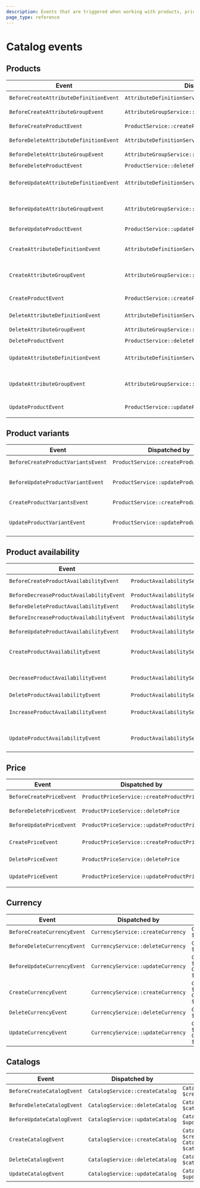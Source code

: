 ```yaml
---
description: Events that are triggered when working with products, prices and currencies.
page_type: reference
---
```


# Catalog events

## Products

| Event | Dispatched by | Properties |
|---|---|---|
|`BeforeCreateAttributeDefinitionEvent`|`AttributeDefinitionService::createAttributeDefinition`|`AttributeDefinitionCreateStruct $createStruct`|
|`BeforeCreateAttributeGroupEvent`|`AttributeGroupService::createAttributeGroup`|`AttributeGroupCreateStruct $createStruct`|
|`BeforeCreateProductEvent`|`ProductService::createProduct`|`ProductCreateStruct $createStruct`|
|`BeforeDeleteAttributeDefinitionEvent`|`AttributeDefinitionService::deleteAttributeDefinition`|`AttributeDefinitionInterface $attributeDefinition`|
|`BeforeDeleteAttributeGroupEvent`|`AttributeGroupService::deleteAttributeGroup`|`AttributeGroupInterface $attributeGroup`|
|`BeforeDeleteProductEvent`|`ProductService::deleteProduct`|`ProductInterface $product`|
|`BeforeUpdateAttributeDefinitionEvent`|`AttributeDefinitionService::updateAttributeDefinition`|`AttributeDefinitionInterface $attributeDefinition`</br>`AttributeDefinitionUpdateStruct $updateStruct`|
|`BeforeUpdateAttributeGroupEvent`|`AttributeGroupService::updateAttributeGroup`|`AttributeGroupInterface $attributeGroup`</br>`AttributeGroupUpdateStruct $updateStruct`|
|`BeforeUpdateProductEvent`|`ProductService::updateProduct`|`ProductUpdateStruct $updateStruct`|
|`CreateAttributeDefinitionEvent`|`AttributeDefinitionService::createAttributeDefinition`|`AttributeDefinitionCreateStruct $createStruct`</br>`AttributeDefinitionInterface $attributeDefinition`|
|`CreateAttributeGroupEvent`|`AttributeGroupService::createAttributeGroup`|`AttributeGroupCreateStruct $createStruct`</br>`AttributeGroupInterface $attributeGroup`|
|`CreateProductEvent`|`ProductService::createProduct`|`ProductCreateStruct $createStruct`</br>`ProductInterface $product`|
|`DeleteAttributeDefinitionEvent`|`AttributeDefinitionService::deleteAttributeDefinition`|`AttributeDefinitionInterface $attributeDefinition`|
|`DeleteAttributeGroupEvent`|`AttributeGroupService::deleteAttributeGroup`|`AttributeGroupInterface $attributeGroup`|
|`DeleteProductEvent`|`ProductService::deleteProduct`|`ProductInterface $product`|
|`UpdateAttributeDefinitionEvent`|`AttributeDefinitionService::updateAttributeDefinition`|`AttributeDefinitionInterface $attributeDefinition`</br>`AttributeDefinitionUpdateStruct $updateStruct`|
|`UpdateAttributeGroupEvent`|`AttributeGroupService::updateAttributeGroup`|`AttributeGroupInterface $attributeGroup`</br>`AttributeGroupUpdateStruct $updateStruct`|
|`UpdateProductEvent`|`ProductService::updateProduct`|`ProductInterface $product`</br>`ProductUpdateStruct $updateStruct`|

## Product variants

| Event | Dispatched by | Properties |
|---|---|---|
|`BeforeCreateProductVariantsEvent`|`ProductService::createProductVariants`|`ProductInterface $product`</br>`iterable $createStructs`|
|`BeforeUpdateProductVariantEvent`|`ProductService::updateProductVariant`|`ProductVariantInterface $productVariant`</br>`ProductVariantUpdateStruct $updateStruct`|
|`CreateProductVariantsEvent`|`ProductService::createProductVariants`|`ProductInterface $product`</br>`iterable $createStructs`|
|`UpdateProductVariantEvent`|`ProductService::updateProductVariant`|`ProductVariantInterface $productVariant`</br>`ProductVariantUpdateStruct $updateStruct`|

## Product availability

| Event | Dispatched by | Properties |
|---|---|---|
|`BeforeCreateProductAvailabilityEvent`|`ProductAvailabilityService::createProductAvailability`|`ProductAvailabilityCreateStruct $createStruct`|
|`BeforeDecreaseProductAvailabilityEvent`|`ProductAvailabilityService::decreaseProductAvailability`|`ProductInterface $product`</br>`int $amount`|
|`BeforeDeleteProductAvailabilityEvent`|`ProductAvailabilityService::deleteProductAvailability`|`ProductInterface $product`|
|`BeforeIncreaseProductAvailabilityEvent`|`ProductAvailabilityService::increaseProductAvailability`|`ProductInterface $product`</br>`int $amount`|
|`BeforeUpdateProductAvailabilityEvent`|`ProductAvailabilityService::updateProductAvailability`|`ProductAvailabilityUpdateStruct $updateStruct`|
|`CreateProductAvailabilityEvent`|`ProductAvailabilityService::createProductAvailability`|`ProductAvailabilityCreateStruct $createStruct`</br>`AvailabilityInterface $productAvailability`|
|`DecreaseProductAvailabilityEvent`|`ProductAvailabilityService::decreaseProductAvailability`|`AvailabilityInterface $productAvailability`</br>`ProductInterface $product`</br>`int $amount`|
|`DeleteProductAvailabilityEvent`|`ProductAvailabilityService::deleteProductAvailability`|`ProductInterface $product`|
|`IncreaseProductAvailabilityEvent`|`ProductAvailabilityService::increaseProductAvailability`|`AvailabilityInterface $productAvailability ProductInterface $product`</br>`int $amount`|
|`UpdateProductAvailabilityEvent`|`ProductAvailabilityService::updateProductAvailability`|`AvailabilityInterface $productAvailability`</br>`ProductAvailabilityUpdateStruct $updateStruct`|

## Price

| Event | Dispatched by | Properties |
|---|---|---|
|`BeforeCreatePriceEvent`|`ProductPriceService::createProductPrice`|`ProductPriceCreateStructInterface $createStruct`|
|`BeforeDeletePriceEvent`|`ProductPriceService::deletePrice`|`ProductPriceDeleteStructInterface $deleteStruct`|
|`BeforeUpdatePriceEvent`|`ProductPriceService::updateProductPrice`|`ProductPriceUpdateStructInterface $updateStruct`|
|`CreatePriceEvent`|`ProductPriceService::createProductPrice`|`ProductPriceCreateStructInterface $createStruct`</br>`PriceInterface $price`|
|`DeletePriceEvent`|`ProductPriceService::deletePrice`|`ProductPriceDeleteStructInterface $deleteStruct`|
|`UpdatePriceEvent`|`ProductPriceService::updateProductPrice`|`PriceInterface $price`</br>`ProductPriceUpdateStructInterface $updateStruct`|

## Currency

| Event | Dispatched by | Properties |
|---|---|---|
|`BeforeCreateCurrencyEvent`|`CurrencyService::createCurrency`|`CurrencyCreateStruct $createStruct`|
|`BeforeDeleteCurrencyEvent`|`CurrencyService::deleteCurrency`|`CurrencyInterface $currency`|
|`BeforeUpdateCurrencyEvent`|`CurrencyService::updateCurrency`|`CurrencyInterface $currency`</br>`CurrencyUpdateStruct $updateStruct`|
|`CreateCurrencyEvent`|`CurrencyService::createCurrency`|`CurrencyCreateStruct $createStruct`</br>`CurrencyInterface $currency`|
|`DeleteCurrencyEvent`|`CurrencyService::deleteCurrency`|`CurrencyInterface $currency`|
|`UpdateCurrencyEvent`|`CurrencyService::updateCurrency`|`CurrencyInterface $currency`</br>`CurrencyUpdateStruct $updateStruct`|

## Catalogs

| Event | Dispatched by | Properties |
|---|---|---|
|`BeforeCreateCatalogEvent`|`CatalogService::createCatalog`|`CatalogCreateStruct $createStruct`|
|`BeforeDeleteCatalogEvent`|`CatalogService::deleteCatalog`|`CatalogInterface $catalog`|
|`BeforeUpdateCatalogEvent`|`CatalogService::updateCatalog`|`CatalogUpdateStruct $updateStruct`|
|`CreateCatalogEvent`|`CatalogService::createCatalog`|`CatalogCreateStruct $createStruct`</br>`CatalogInterface $catalog`|
|`DeleteCatalogEvent`|`CatalogService::deleteCatalog`|`CatalogInterface $catalog`|
|`UpdateCatalogEvent`|`CatalogService::updateCatalog`|`CatalogUpdateStruct $updateStruct`|
